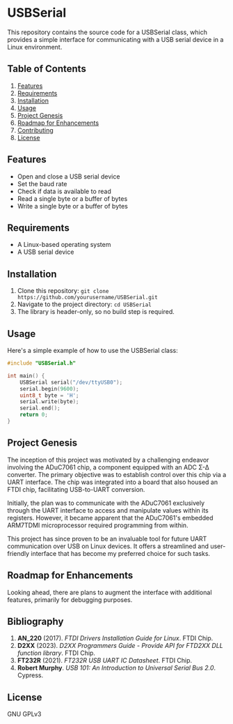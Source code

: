 # USBSerial

This repository contains the source code for a USBSerial class, which provides a simple interface for communicating with a USB serial device in a Linux environment.

## Table of Contents

1. [Features](#features)
2. [Requirements](#requirements)
3. [Installation](#installation)
4. [Usage](#usage)
5. [Project Genesis](#project-genesis)
6. [Roadmap for Enhancements](#roadmap-for-enhancements)
7. [Contributing](#contributing)
8. [License](#license)

## Features

- Open and close a USB serial device
- Set the baud rate
- Check if data is available to read
- Read a single byte or a buffer of bytes
- Write a single byte or a buffer of bytes

## Requirements

- A Linux-based operating system
- A USB serial device

## Installation

1. Clone this repository: `git clone https://github.com/yourusername/USBSerial.git`
2. Navigate to the project directory: `cd USBSerial`
3. The library is header-only, so no build step is required.

## Usage

Here's a simple example of how to use the USBSerial class:

```cpp
#include "USBSerial.h"

int main() {
    USBSerial serial("/dev/ttyUSB0");
    serial.begin(9600);
    uint8_t byte = 'H';
    serial.write(byte);
    serial.end();
    return 0;
}
```

## Project Genesis

The inception of this project was motivated by a challenging endeavor involving the ADuC7061 chip, a component equipped with an ADC Σ-Δ converter. The primary objective was to establish control over this chip via a UART interface. The chip was integrated into a board that also housed an FTDI chip, facilitating USB-to-UART conversion.

Initially, the plan was to communicate with the ADuC7061 exclusively through the UART interface to access and manipulate values within its registers. However, it became apparent that the ADuC7061's embedded ARM7TDMI microprocessor required programming from within.

This project has since proven to be an invaluable tool for future UART communication over USB on Linux devices. It offers a streamlined and user-friendly interface that has become my preferred choice for such tasks.

## Roadmap for Enhancements

Looking ahead, there are plans to augment the interface with additional features, primarily for debugging purposes.

## Bibliography

1. **AN_220** (2017). *FTDI Drivers Installation Guide for Linux*. FTDI Chip.
2. **D2XX** (2023). *D2XX Programmers Guide - Provide API for FTD2XX DLL function library*. FTDI Chip.
3. **FT232R** (2021). *FT232R USB UART IC Datasheet*. FTDI Chip.
4. **Robert Murphy**. *USB 101: An Introduction to Universal Serial Bus 2.0*. Cypress.

## License
GNU GPLv3